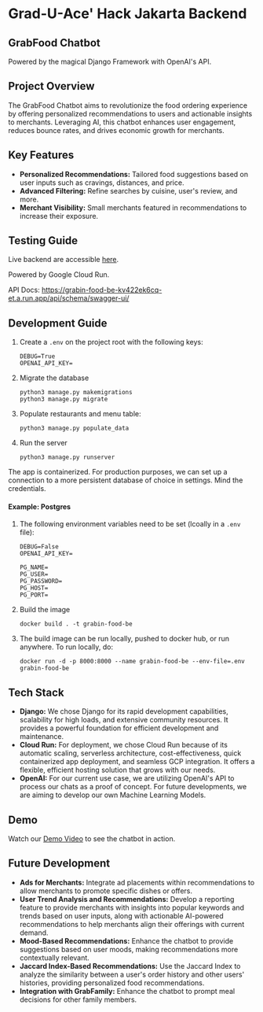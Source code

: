 # Grad-U-Ace' Hack Jakarta Backend
## GrabFood Chatbot

Powered by the magical Django Framework with OpenAI's API.

## Project Overview
The GrabFood Chatbot aims to revolutionize the food ordering experience by offering personalized recommendations to users and actionable insights to merchants. Leveraging AI, this chatbot enhances user engagement, reduces bounce rates, and drives economic growth for merchants.

## Key Features
- **Personalized Recommendations:** Tailored food suggestions based on user inputs such as cravings, distances, and price.
- **Advanced Filtering:** Refine searches by cuisine, user's review, and more.
- **Merchant Visibility:** Small merchants featured in recommendations to increase their exposure.

## Testing Guide

Live backend are accessible [here](https://grabin-food-be-kv422ek6cq-et.a.run.app/).

Powered by Google Cloud Run.

API Docs: https://grabin-food-be-kv422ek6cq-et.a.run.app/api/schema/swagger-ui/

## Development Guide
1. Create a `.env` on the project root with the following keys:
   ```shell
   DEBUG=True
   OPENAI_API_KEY=
   ```
2. Migrate the database
    ```shell
    python3 manage.py makemigrations
    python3 manage.py migrate
    ```
2. Populate restaurants and menu table:
    ```shell
    python3 manage.py populate_data 
    ```
3. Run the server
    ```shell
    python3 manage.py runserver
    ```
   
The app is containerized. For production purposes, we can set up a connection to a more persistent database of choice in settings. Mind the credentials.

#### Example: Postgres

1. The following environment variables need to be set (lcoally in a `.env` file):
   ```shell
   DEBUG=False
   OPENAI_API_KEY=
   
   PG_NAME=
   PG_USER=
   PG_PASSWORD=
   PG_HOST=
   PG_PORT=
   ```
2. Build the image
   ```shell
   docker build . -t grabin-food-be
   ```
3. The build image can be run locally, pushed to docker hub, or run anywhere. To run locally, do:
   ```shell
   docker run -d -p 8000:8000 --name grabin-food-be --env-file=.env  grabin-food-be
   ```

## Tech Stack
- **Django:** We chose Django for its rapid development capabilities, scalability for high loads, and extensive community resources. It provides a powerful foundation for efficient development and maintenance.
- **Cloud Run:** For deployment, we chose Cloud Run because of its automatic scaling, serverless architecture, cost-effectiveness, quick containerized app deployment, and seamless GCP integration. It offers a flexible, efficient hosting solution that grows with our needs.
- **OpenAI:** For our current use case, we are utilizing OpenAI's API to process our chats as a proof of concept. For future developments, we are aiming to develop our own Machine Learning Models.
  
## Demo
Watch our [Demo Video](https://) to see the chatbot in action.

## Future Development
- **Ads for Merchants:** Integrate ad placements within recommendations to allow merchants to promote specific dishes or offers.
- **User Trend Analysis and Recommendations:** Develop a reporting feature to provide merchants with insights into popular keywords and trends based on user inputs, along with actionable AI-powered recommendations to help merchants align their offerings with current demand.
- **Mood-Based Recommendations:** Enhance the chatbot to provide suggestions based on user moods, making recommendations more contextually relevant.
- **Jaccard Index-Based Recommendations:** Use the Jaccard Index to analyze the similarity between a user's order history and other users' histories, providing personalized food recommendations.
- **Integration with GrabFamily:** Enhance the chatbot to prompt meal decisions for other family members.

